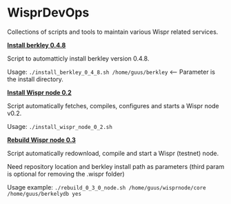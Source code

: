 # WisprDevOps
Collections of scripts and tools to maintain various Wispr related services.

**[Install berkley 0.4.8](https://raw.githubusercontent.com/WisprProject/WisprDevOps/master/install_berkley_0_4_8.sh)**

Script to automatticly install berkley version 0.4.8.

Usage: `./install_berkley_0_4_8.sh /home/guus/berkley` <-- Parameter is the install directory.


**[Install Wispr node 0.2](https://raw.githubusercontent.com/WisprProject/WisprDevOps/master/install_wispr_node_0_2.sh)**

Script automatically fetches, compiles, configures and starts a Wispr node v0.2.

Usage: `./install_wispr_node_0_2.sh`


**[Rebuild Wispr node 0.3](https://github.com/WisprProject/WisprDevOps/raw/master/rebuild_0_3_0_node.sh)**

Script automatically redownload, compile and start a Wispr (testnet) node.

Need repository location and berkley install path as parameters (third param is optional for removing the .wispr folder)

Usage example: `./rebuild_0_3_0_node.sh /home/guus/wisprnode/core /home/guus/berkelydb yes`
